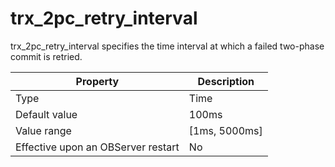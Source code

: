 trx_2pc_retry_interval
===========================================

trx_2pc_retry_interval specifies the time interval at which a failed two-phase commit is retried.


| **Property** | **Description** |
|------------------|-----------------|
| Type | Time |
| Default value | 100ms |
| Value range | \[1ms, 5000ms\] |
| Effective upon an OBServer restart | No |



